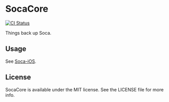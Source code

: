 # SocaCore

[![CI Status](http://img.shields.io/travis/zhuhaow/SocaCore.svg?style=flat)](https://travis-ci.org/zhuhaow/SocaCore)

Things back up Soca.

## Usage
See [Soca-iOS](https://github.com/zhuhaow/soca-ios).

## License

SocaCore is available under the MIT license. See the LICENSE file for more info.
